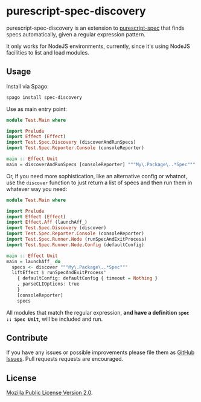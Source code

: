 # purescript-spec-discovery

purescript-spec-discovery is an extension to
[purescript-spec](https://github.com/purescript-spec/purescript-spec) that finds
specs automatically, given a regular expression pattern.

It only works for NodeJS environments, currently, since it's using NodeJS
facilities to list and load modules.

## Usage

Install via Spago:

```bash
spago install spec-discovery
```

Use as main entry point:

```purescript
module Test.Main where

import Prelude
import Effect (Effect)
import Test.Spec.Discovery (discoverAndRunSpecs)
import Test.Spec.Reporter.Console (consoleReporter)

main :: Effect Unit
main = discoverAndRunSpecs [consoleReporter] """My\.Package\..*Spec"""
```

Or, if you need more sophistication, like an alternative config or whatnot, use
the `discover` function to just return a list of specs and then run them in
whatever way you need:

```purescript
module Test.Main where

import Prelude
import Effect (Effect)
import Effect.Aff (launchAff_)
import Test.Spec.Discovery (discover)
import Test.Spec.Reporter.Console (consoleReporter)
import Test.Spec.Runner.Node (runSpecAndExitProcess)
import Test.Spec.Runner.Node.Config (defaultConfig)

main :: Effect Unit
main = launchAff_ do
  specs <- discover """My\.Package\..*Spec"""
  liftEffect $ runSpecAndExitProcess'
    { defaultConfig: defaultConfig { timeout = Nothing }
    , parseCLIOptions: true
    }
    [consoleReporter]
    specs
```

All modules that match the regular expression, **and have a definition
`spec :: Spec Unit`**, will be included and run.

## Contribute

If you have any issues or possible improvements please file them as
[GitHub Issues](https://github.com/purescript-spec/purescript-spec-discovery/issues).
Pull requests requests are encouraged.

## License

[Mozilla Public License Version 2.0](LICENSE).
